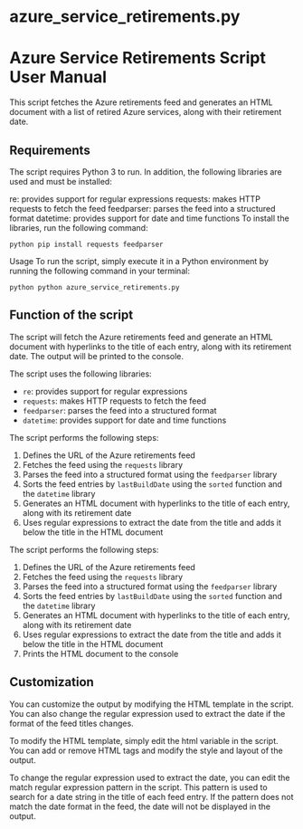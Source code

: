 # azure_service_retirements.py
 

# Azure Service Retirements Script User Manual
This script fetches the Azure retirements feed and generates an HTML document with a list of retired Azure services, along with their retirement date.

## Requirements
The script requires Python 3 to run. In addition, the following libraries are used and must be installed:

re: provides support for regular expressions
requests: makes HTTP requests to fetch the feed
feedparser: parses the feed into a structured format
datetime: provides support for date and time functions
To install the libraries, run the following command:

 
`` python
pip install requests feedparser
``
 
Usage
To run the script, simply execute it in a Python environment by running the following command in your terminal:

`` python
python azure_service_retirements.py
`` 
## Function of the script
The script will fetch the Azure retirements feed and generate an HTML document with hyperlinks to the title of each entry, along with its retirement date. The output will be printed to the console.

The script uses the following libraries:
- `re`: provides support for regular expressions
- `requests`: makes HTTP requests to fetch the feed
- `feedparser`: parses the feed into a structured format
- `datetime`: provides support for date and time functions

The script performs the following steps:
1. Defines the URL of the Azure retirements feed
2. Fetches the feed using the `requests` library
3. Parses the feed into a structured format using the `feedparser` library
4. Sorts the feed entries by `lastBuildDate` using the `sorted` function and the `datetime` library
5. Generates an HTML document with hyperlinks to the title of each entry, along with its retirement date
6. Uses regular expressions to extract the date from the title and adds it below the title in the HTML document

The script performs the following steps:
1. Defines the URL of the Azure retirements feed
2. Fetches the feed using the `requests` library
3. Parses the feed into a structured format using the `feedparser` library
4. Sorts the feed entries by `lastBuildDate` using the `sorted` function and the `datetime` library
5. Generates an HTML document with hyperlinks to the title of each entry, along with its retirement date
6. Uses regular expressions to extract the date from the title and adds it below the title in the HTML document
7. Prints the HTML document to the console

## Customization
You can customize the output by modifying the HTML template in the script. You can also change the regular expression used to extract the date if the format of the feed titles changes.

To modify the HTML template, simply edit the html variable in the script. You can add or remove HTML tags and modify the style and layout of the output.

To change the regular expression used to extract the date, you can edit the match regular expression pattern in the script. This pattern is used to search for a date string in the title of each feed entry. If the pattern does not match the date format in the feed, the date will not be displayed in the output.
